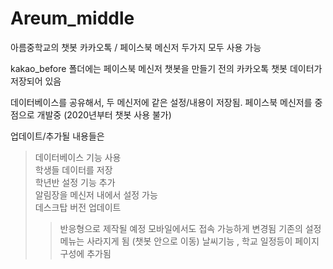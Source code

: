 # Areum_middle

아름중학교의 챗봇
카카오톡 / 페이스북 메신저 두가지 모두 사용 가능

kakao_before 폴더에는 페이스북 메신저 챗봇을
만들기 전의 카카오톡 챗봇 데이터가 저장되어 있음

데이터베이스를 공유해서, 두 메신저에 같은 설정/내용이 저장됨.
페이스북 메신저를 중점으로 개발중 (2020년부터 챗봇 사용 불가)


업데이트/추가될 내용들은

> 데이터베이스 기능 사용  
> 학생들 데이터를 저장  
> 학년반 설정 기능 추가  
> 알림장을 메신저 내에서 설정 가능  
> 데스크탑 버전 업데이트  
>> 반응형으로 제작될 예정
>> 모바일에서도 접속 가능하게 변경됨
>> 기존의 설정 메뉴는 사라지게 됨 (챗봇 안으로 이동)
>> 날씨기능 , 학교 일정등이 페이지 구성에 추가됨
